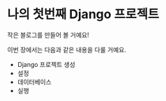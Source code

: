 
# 나의 첫번째 Django 프로젝트

작은 블로그를 만들어 볼 거예요!

이번 장에서는 다음과 같은 내용을 다룰 거예요.

- Django 프로젝트 생성
- 설정
- 데이터베이스
- 실행
